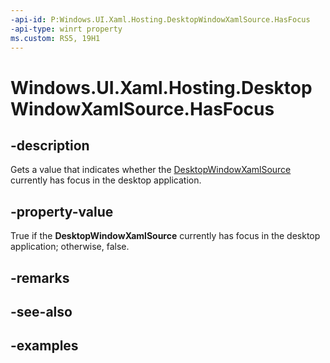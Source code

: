 ```yaml
---
-api-id: P:Windows.UI.Xaml.Hosting.DesktopWindowXamlSource.HasFocus
-api-type: winrt property
ms.custom: RS5, 19H1
---
```


<!-- Property syntax.
public bool HasFocus { get; }
-->

# Windows.UI.Xaml.Hosting.DesktopWindowXamlSource.HasFocus

## -description
Gets a value that indicates whether the [DesktopWindowXamlSource](desktopwindowxamlsource.md) currently has focus in the desktop application.


## -property-value
True if the **DesktopWindowXamlSource** currently has focus in the desktop application; otherwise, false.

## -remarks

## -see-also

## -examples
